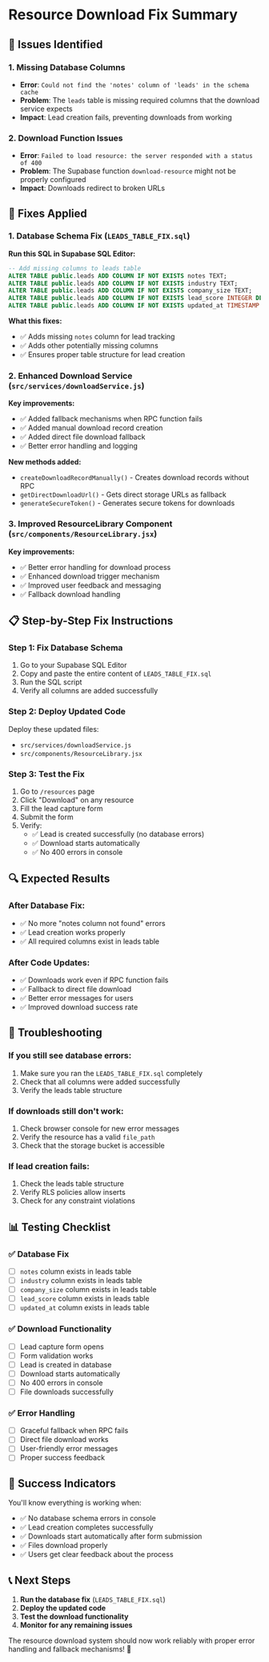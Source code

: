 # Resource Download Fix Summary

## 🚨 Issues Identified

### 1. Missing Database Columns
- **Error**: `Could not find the 'notes' column of 'leads' in the schema cache`
- **Problem**: The `leads` table is missing required columns that the download service expects
- **Impact**: Lead creation fails, preventing downloads from working

### 2. Download Function Issues
- **Error**: `Failed to load resource: the server responded with a status of 400`
- **Problem**: The Supabase function `download-resource` might not be properly configured
- **Impact**: Downloads redirect to broken URLs

## 🔧 Fixes Applied

### 1. Database Schema Fix (`LEADS_TABLE_FIX.sql`)

**Run this SQL in Supabase SQL Editor:**

```sql
-- Add missing columns to leads table
ALTER TABLE public.leads ADD COLUMN IF NOT EXISTS notes TEXT;
ALTER TABLE public.leads ADD COLUMN IF NOT EXISTS industry TEXT;
ALTER TABLE public.leads ADD COLUMN IF NOT EXISTS company_size TEXT;
ALTER TABLE public.leads ADD COLUMN IF NOT EXISTS lead_score INTEGER DEFAULT 50;
ALTER TABLE public.leads ADD COLUMN IF NOT EXISTS updated_at TIMESTAMP WITH TIME ZONE DEFAULT NOW();
```

**What this fixes:**
- ✅ Adds missing `notes` column for lead tracking
- ✅ Adds other potentially missing columns
- ✅ Ensures proper table structure for lead creation

### 2. Enhanced Download Service (`src/services/downloadService.js`)

**Key improvements:**
- ✅ Added fallback mechanisms when RPC function fails
- ✅ Added manual download record creation
- ✅ Added direct file download fallback
- ✅ Better error handling and logging

**New methods added:**
- `createDownloadRecordManually()` - Creates download records without RPC
- `getDirectDownloadUrl()` - Gets direct storage URLs as fallback
- `generateSecureToken()` - Generates secure tokens for downloads

### 3. Improved ResourceLibrary Component (`src/components/ResourceLibrary.jsx`)

**Key improvements:**
- ✅ Better error handling for download process
- ✅ Enhanced download trigger mechanism
- ✅ Improved user feedback and messaging
- ✅ Fallback download handling

## 📋 Step-by-Step Fix Instructions

### Step 1: Fix Database Schema
1. Go to your Supabase SQL Editor
2. Copy and paste the entire content of `LEADS_TABLE_FIX.sql`
3. Run the SQL script
4. Verify all columns are added successfully

### Step 2: Deploy Updated Code
Deploy these updated files:
- `src/services/downloadService.js`
- `src/components/ResourceLibrary.jsx`

### Step 3: Test the Fix
1. Go to `/resources` page
2. Click "Download" on any resource
3. Fill the lead capture form
4. Submit the form
5. Verify:
   - ✅ Lead is created successfully (no database errors)
   - ✅ Download starts automatically
   - ✅ No 400 errors in console

## 🔍 Expected Results

### After Database Fix:
- ✅ No more "notes column not found" errors
- ✅ Lead creation works properly
- ✅ All required columns exist in leads table

### After Code Updates:
- ✅ Downloads work even if RPC function fails
- ✅ Fallback to direct file download
- ✅ Better error messages for users
- ✅ Improved download success rate

## 🚨 Troubleshooting

### If you still see database errors:
1. Make sure you ran the `LEADS_TABLE_FIX.sql` completely
2. Check that all columns were added successfully
3. Verify the leads table structure

### If downloads still don't work:
1. Check browser console for new error messages
2. Verify the resource has a valid `file_path`
3. Check that the storage bucket is accessible

### If lead creation fails:
1. Check the leads table structure
2. Verify RLS policies allow inserts
3. Check for any constraint violations

## 📊 Testing Checklist

### ✅ Database Fix
- [ ] `notes` column exists in leads table
- [ ] `industry` column exists in leads table
- [ ] `company_size` column exists in leads table
- [ ] `lead_score` column exists in leads table
- [ ] `updated_at` column exists in leads table

### ✅ Download Functionality
- [ ] Lead capture form opens
- [ ] Form validation works
- [ ] Lead is created in database
- [ ] Download starts automatically
- [ ] No 400 errors in console
- [ ] File downloads successfully

### ✅ Error Handling
- [ ] Graceful fallback when RPC fails
- [ ] Direct file download works
- [ ] User-friendly error messages
- [ ] Proper success feedback

## 🎯 Success Indicators

You'll know everything is working when:
- ✅ No database schema errors in console
- ✅ Lead creation completes successfully
- ✅ Downloads start automatically after form submission
- ✅ Files download properly
- ✅ Users get clear feedback about the process

## 📞 Next Steps

1. **Run the database fix** (`LEADS_TABLE_FIX.sql`)
2. **Deploy the updated code**
3. **Test the download functionality**
4. **Monitor for any remaining issues**

The resource download system should now work reliably with proper error handling and fallback mechanisms! 🚀
